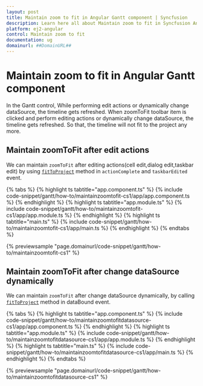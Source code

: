 ```yaml
---
layout: post
title: Maintain zoom to fit in Angular Gantt component | Syncfusion
description: Learn here all about Maintain zoom to fit in Syncfusion Angular Gantt component of Syncfusion Essential JS 2 and more.
platform: ej2-angular
control: Maintain zoom to fit 
documentation: ug
domainurl: ##DomainURL##
---
```


# Maintain zoom to fit in Angular Gantt component

In the Gantt control, While performing edit actions or dynamically change dataSource, the timeline gets refreshed. When zoomToFit toolbar item is clicked and perform editing actions or dynamically change dataSource, the timeline gets refreshed. So that, the timeline will not fit to the project any more.

## Maintain zoomToFit after edit actions

We can maintain `zoomToFit` after editing actions(cell edit,dialog edit,taskbar edit) by using [`fitToProject`](https://ej2.syncfusion.com/angular/documentation/api/gantt/#fittoproject) method in `actionComplete` and `taskbarEdited` event.

{% tabs %}
{% highlight ts tabtitle="app.component.ts" %}
{% include code-snippet/gantt/how-to/maintainzoomtofit-cs1/app/app.component.ts %}
{% endhighlight %}
{% highlight ts tabtitle="app.module.ts" %}
{% include code-snippet/gantt/how-to/maintainzoomtofit-cs1/app/app.module.ts %}
{% endhighlight %}
{% highlight ts tabtitle="main.ts" %}
{% include code-snippet/gantt/how-to/maintainzoomtofit-cs1/app/main.ts %}
{% endhighlight %}
{% endtabs %}
  
{% previewsample "page.domainurl/code-snippet/gantt/how-to/maintainzoomtofit-cs1" %}

## Maintain zoomToFit after change dataSource dynamically

We can maintain `zoomToFit` after change dataSource dynamically, by calling [`fitToProject`](https://ej2.syncfusion.com/angular/documentation/api/gantt/#fittoproject) method in dataBound event.

{% tabs %}
{% highlight ts tabtitle="app.component.ts" %}
{% include code-snippet/gantt/how-to/maintainzoomtofitdatasource-cs1/app/app.component.ts %}
{% endhighlight %}
{% highlight ts tabtitle="app.module.ts" %}
{% include code-snippet/gantt/how-to/maintainzoomtofitdatasource-cs1/app/app.module.ts %}
{% endhighlight %}
{% highlight ts tabtitle="main.ts" %}
{% include code-snippet/gantt/how-to/maintainzoomtofitdatasource-cs1/app/main.ts %}
{% endhighlight %}
{% endtabs %}
  
{% previewsample "page.domainurl/code-snippet/gantt/how-to/maintainzoomtofitdatasource-cs1" %}